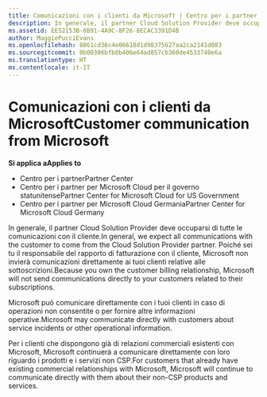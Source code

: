```yaml
---
title: Comunicazioni con i clienti da Microsoft | Centro per i partner
description: In generale, il partner Cloud Solution Provider deve occuparsi di tutte le comunicazioni con il cliente.
ms.assetid: EE52153B-6B91-4A9C-8F26-8ECAC3391D4B
author: MaggiePucciEvans
ms.openlocfilehash: 8861cd36c4e06618d1d98375627aa2ca2141d083
ms.sourcegitcommit: 0b00306bfb0b406e64ad857cb360de4533740e6a
ms.translationtype: HT
ms.contentlocale: it-IT
---
```

# <a name="customer-communication-from-microsoft"></a><span data-ttu-id="9aa16-103">Comunicazioni con i clienti da Microsoft</span><span class="sxs-lookup"><span data-stu-id="9aa16-103">Customer communication from Microsoft</span></span>

**<span data-ttu-id="9aa16-104">Si applica a</span><span class="sxs-lookup"><span data-stu-id="9aa16-104">Applies to</span></span>**

-  <span data-ttu-id="9aa16-105">Centro per i partner</span><span class="sxs-lookup"><span data-stu-id="9aa16-105">Partner Center</span></span>
-  <span data-ttu-id="9aa16-106">Centro per i partner per Microsoft Cloud per il governo statunitense</span><span class="sxs-lookup"><span data-stu-id="9aa16-106">Partner Center for Microsoft Cloud for US Government</span></span>
-  <span data-ttu-id="9aa16-107">Centro per i partner per Microsoft Cloud Germania</span><span class="sxs-lookup"><span data-stu-id="9aa16-107">Partner Center for Microsoft Cloud Germany</span></span>

<span data-ttu-id="9aa16-108">In generale, il partner Cloud Solution Provider deve occuparsi di tutte le comunicazioni con il cliente.</span><span class="sxs-lookup"><span data-stu-id="9aa16-108">In general, we expect all communications with the customer to come from the Cloud Solution Provider partner.</span></span> <span data-ttu-id="9aa16-109">Poiché sei tu il responsabile del rapporto di fatturazione con il cliente, Microsoft non invierà comunicazioni direttamente ai tuoi clienti relative alle sottoscrizioni.</span><span class="sxs-lookup"><span data-stu-id="9aa16-109">Because you own the customer billing relationship, Microsoft will not send communications directly to your customers related to their subscriptions.</span></span>

<span data-ttu-id="9aa16-110">Microsoft può comunicare direttamente con i tuoi clienti in caso di operazioni non consentite o per fornire altre informazioni operative.</span><span class="sxs-lookup"><span data-stu-id="9aa16-110">Microsoft may communicate directly with customers about service incidents or other operational information.</span></span>

<span data-ttu-id="9aa16-111">Per i clienti che dispongono già di relazioni commerciali esistenti con Microsoft, Microsoft continuerà a comunicare direttamente con loro riguardo i prodotti e i servizi non CSP.</span><span class="sxs-lookup"><span data-stu-id="9aa16-111">For customers that already have existing commercial relationships with Microsoft, Microsoft will continue to communicate directly with them about their non-CSP products and services.</span></span>

 

 



